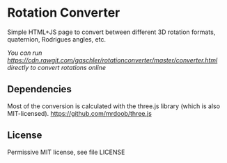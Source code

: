 # Rotation Converter
Simple HTML+JS page to convert between different 3D rotation formats, quaternion, Rodrigues angles, etc.

*You can run https://cdn.rawgit.com/gaschler/rotationconverter/master/converter.html directly to convert rotations online*

## Dependencies
Most of the conversion is calculated with the three.js library (which is also MIT-licensed).
https://github.com/mrdoob/three.js

## License
Permissive MIT license, see file LICENSE
